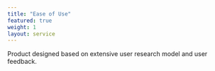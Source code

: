 ```yaml
---
title: "Ease of Use"
featured: true
weight: 1
layout: service
---
```


Product designed based on extensive user research model and user feedback.
